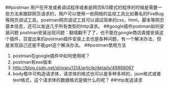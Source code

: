 ##postman
用户在开发或者调试程序或者是网页B/S模式的程序的时候是需要一些方法来跟踪网页请求的，用户可以使用一些网络的监视工具比如著名的FireBug等网页调试工具。postman网页调试工具可以调试简单的css，html，脚本等网页基本信息，还可以发送几乎所有类型的http请求。
##google插件postman如何安装问题
postman安装出现问题：翻墙翻不了了，也不能在google商店直接安装这个插件，百度出来的postman插件安装上去也是各种问题，有一个解决办法，但是发现自己还是不能get这个解决办法。
##postman使用方法
1. postman在google插件中如何使用呢？
2. postman有exe版本
3. http://blog.csdn.net/shiyaru1314/article/details/49868067
4. body框中可构造请求体，请求体的格式也可以是多种多样的，json格式或者text格式，这个请求体的数据格式是做什么的呢？
##http发送请求